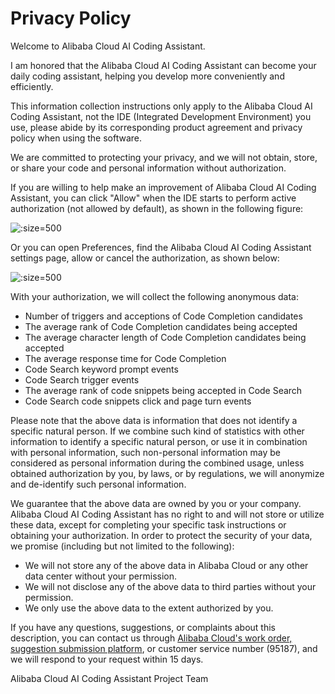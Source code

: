 # Privacy Policy

Welcome to Alibaba Cloud AI Coding Assistant.

I am honored that the Alibaba Cloud AI Coding Assistant can become your daily coding assistant, helping you develop more conveniently and efficiently.

This information collection instructions only apply to the Alibaba Cloud AI Coding Assistant, not the IDE (Integrated Development Environment) you use, please abide by its corresponding product agreement and privacy policy when using the software. 

We are committed to protecting your privacy, and we will not obtain, store, or share your code and personal information without authorization.

If you are willing to help make an improvement of Alibaba Cloud AI Coding Assistant, you can click "Allow" when the IDE starts to perform active authorization (not allowed by default), as shown in the following figure:

![](https://img.alicdn.com/imgextra/i3/O1CN01e6EoIk1we6ciRD6at_!!6000000006332-2-tps-738-142.png  ':size=500')

Or you can open Preferences, find the Alibaba Cloud AI Coding Assistant settings page, allow or cancel the authorization, as shown below:

![](https://img.alicdn.com/imgextra/i4/O1CN01MuEABZ1R5WdCigR2b_!!6000000002060-2-tps-2002-1438.png  ':size=500')

With your authorization, we will collect the following anonymous data:

* Number of triggers and acceptions of Code Completion candidates
* The average rank of Code Completion candidates being accepted
* The average character length of Code Completion candidates being accepted
* The average response time for Code Completion
* Code Search keyword prompt events
* Code Search trigger events
* The average rank of code snippets being accepted in Code Search
* Code Search code snippets click and page turn events

Please note that the above data is information that does not identify a specific natural person. If we combine such kind of statistics with other information to identify a specific natural person, or use it in combination with personal information, such non-personal information may be considered as personal information during the combined usage, unless obtained authorization by you, by laws, or by regulations, we will anonymize and de-identify such personal information. 

We guarantee that the above data are owned by you or your company. Alibaba Cloud AI Coding Assistant has no right to and will not store or utilize these data, except for completing your specific task instructions or obtaining your authorization. In order to protect the security of your data, we promise (including but not limited to the following):

* We will not store any of the above data in Alibaba Cloud or any other data center without your permission.
* We will not disclose any of the above data to third parties without your permission.
* We only use the above data to the extent authorized by you.

If you have any questions, suggestions, or complaints about this description, you can contact us through [Alibaba Cloud's work order, suggestion submission platform](https://connect.aliyun.com/), or customer service number (95187), and we will respond to your request within 15 days.

Alibaba Cloud AI Coding Assistant Project Team
